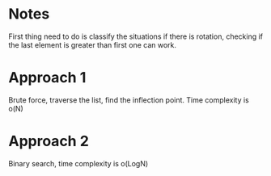 # Notes
First thing need to do is classify the situations if there is rotation, checking if the last element is greater than first one can work.
# Approach 1
Brute force, traverse the list, find the inflection point. Time complexity is o(N)
# Approach 2
Binary search, time complexity is o(LogN)
